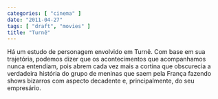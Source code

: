 ```yaml
---
categories: [ "cinema" ]
date: "2011-04-27"
tags: [ "draft", "movies" ]
title: "Turnê"
---
```

Há um estudo de personagem envolvido em Turnê. Com base em sua
trajetória, podemos dizer que os acontecimentos que acompanhamos nunca
entendiam, pois abrem cada vez mais a cortina que obscurecia a verdadeira
história do grupo de meninas que saem pela França fazendo shows bizarros
com aspecto decadente e, principalmente, do seu empresário.
